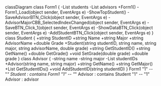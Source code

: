 classDiagram
    class Form1 {
        -List<Student> students
        -List<Advisor> advisors
        +Form1()
        -Form1_Load(object sender, EventArgs e)
        -ShowTopStudent()
        -SaveAdvisorBTN_Click(object sender, EventArgs e)
        -AdvisorMajorCBB_SelectedIndexChanged(object sender, EventArgs e)
        -SaveBTN_Click_1(object sender, EventArgs e)
        -ShowDataBTN_Click(object sender, EventArgs e)
        -AddStudentBTN_Click(object sender, EventArgs e)
    }
    class Student {
        +string StudentID
        +string Name
        +string Major
        +string AdvisorName
        +double Grade
        +Student(string studentID, string name, string major, string advisorName, double grade)
        +string GetStudentID()
        +string GetName()
        +double GetGrade()
        +void SetGrade(double grade)
        +double grade
    }
    class Advisor {
        -string name
        -string major
        -List<string> studentIDs
        +Advisor(string name, string major)
        +string GetName()
        +string GetMajor()
        +List<string> GetStudentIDs()
        +void AddStudentID(string studentID)
    }
    Form1 "1" -- "*" Student : contains
    Form1 "1" -- "*" Advisor : contains
    Student "1" -- "1" Advisor : advisor